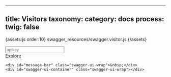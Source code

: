 
---
title: Visitors
taxonomy:
    category: docs
process:
	twig: false
---
{assets:js order:10}
swagger_resources/swagger.visitor.js
{/assets}

<div class="swagger-section">
	<div id='header'>
	    <div class="swagger-ui-wrap">
	        <form id='api_selector'>
	            <div class='input'><input placeholder="apikey" id="input_apiKey" name="apiKey" type="text"/></div>
	            <div class='input explore-btn'><a id="explore" href="#">Explore</a></div>
	        </form>
	    </div>
	</div>

	<div id="message-bar" class="swagger-ui-wrap">&nbsp;</div>
	<div id="swagger-ui-container" class="swagger-ui-wrap"></div>
</div>



